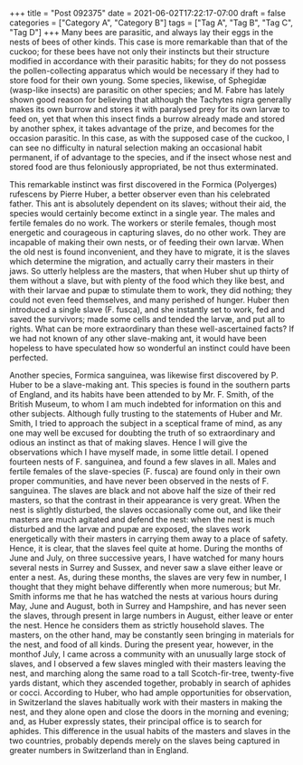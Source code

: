 +++
title = "Post 092375"
date = 2021-06-02T17:22:17-07:00
draft = false
categories = ["Category A", "Category B"]
tags = ["Tag A", "Tag B", "Tag C", "Tag D"]
+++
Many bees are parasitic, and always lay their eggs in the nests of bees of other kinds. This case is more remarkable than that of the cuckoo; for these bees have not only their instincts but their structure modified in accordance with their parasitic habits; for they do not possess the pollen-collecting apparatus which would be necessary if they had to store food for their own young. Some species, likewise, of Sphegidæ (wasp-like insects) are parasitic on other species; and M. Fabre has lately shown good reason for believing that although the Tachytes nigra generally makes its own burrow and stores it with paralysed prey for its own larvæ to feed on, yet that when this insect finds a burrow already made and stored by another sphex, it takes advantage of the prize, and becomes for the occasion parasitic. In this case, as with the supposed case of the cuckoo, I can see no difficulty in natural selection making an occasional habit permanent, if of advantage to the species, and if the insect whose nest and stored food are thus feloniously appropriated, be not thus exterminated.

This remarkable instinct was first discovered in the Formica (Polyerges) rufescens by Pierre Huber, a better observer even than his celebrated father. This ant is absolutely dependent on its slaves; without their aid, the species would certainly become extinct in a single year. The males and fertile females do no work. The workers or sterile females, though most energetic and courageous in capturing slaves, do no other work. They are incapable of making their own nests, or of feeding their own larvæ. When the old nest is found inconvenient, and they have to migrate, it is the slaves which determine the migration, and actually carry their masters in their jaws. So utterly helpless are the masters, that when Huber shut up thirty of them without a slave, but with plenty of the food which they like best, and with their larvae and pupæ to stimulate them to work, they did nothing; they could not even feed themselves, and many perished of hunger. Huber then introduced a single slave (F. fusca), and she instantly set to work, fed and saved the survivors; made some cells and tended the larvæ, and put all to rights. What can be more extraordinary than these well-ascertained facts? If we had not known of any other slave-making ant, it would have been hopeless to have speculated how so wonderful an instinct could have been perfected.

Another species, Formica sanguinea, was likewise first discovered by P. Huber to be a slave-making ant. This species is found in the southern parts of England, and its habits have been attended to by Mr. F. Smith, of the British Museum, to whom I am much indebted for information on this and other subjects. Although fully trusting to the statements of Huber and Mr. Smith, I tried to approach the subject in a sceptical frame of mind, as any one may well be excused for doubting the truth of so extraordinary and odious an instinct as that of making slaves. Hence I will give the observations which I have myself made, in some little detail. I opened fourteen nests of F. sanguinea, and found a few slaves in all. Males and fertile females of the slave-species (F. fusca) are found only in their own proper communities, and have never been observed in the nests of F. sanguinea. The slaves are black and not above half the size of their red masters, so that the contrast in their appearance is very great. When the nest is slightly disturbed, the slaves occasionally come out, and like their masters are much agitated and defend the nest: when the nest is much disturbed and the larvæ and pupæ are exposed, the slaves work energetically with their masters in carrying them away to a place of safety. Hence, it is clear, that the slaves feel quite at home. During the months of June and July, on three successive years, I have watched for many hours several nests in Surrey and Sussex, and never saw a slave either leave or enter a nest. As, during these months, the slaves are very few in number, I thought that they might behave differently when more numerous; but Mr. Smith informs me that he has watched the nests at various hours during May, June and August, both in Surrey and Hampshire, and has never seen the slaves, through present in large numbers in August, either leave or enter the nest. Hence he considers them as strictly household slaves. The masters, on the other hand, may be constantly seen bringing in materials for the nest, and food of all kinds. During the present year, however, in the monthof July, I came across a community with an unusually large stock of slaves, and I observed a few slaves mingled with their masters leaving the nest, and marching along the same road to a tall Scotch-fir-tree, twenty-five yards distant, which they ascended together, probably in search of aphides or cocci. According to Huber, who had ample opportunities for observation, in Switzerland the slaves habitually work with their masters in making the nest, and they alone open and close the doors in the morning and evening; and, as Huber expressly states, their principal office is to search for aphides. This difference in the usual habits of the masters and slaves in the two countries, probably depends merely on the slaves being captured in greater numbers in Switzerland than in England.

